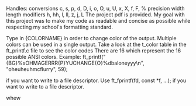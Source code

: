 Handles: 
  conversions c, s, p, d, D, i, o, O, u, U, x, X, f, F, %
  precision
  width
  length modifiers h, hh, l, ll, z, j, L 
  The project pdf is provided. My goal with this project was to make my code as readable and concise as possible while respecting my school's formatting standard.

Type in {COLORNAME} in order to change color of the output. Multiple colors can be used in a single output. Take a look at the t_color table in the ft_printf.c file to see the color codes There are 16 which represent the 16 possible ANSI colors. Example: ft_printf("{BG}%sOHMAGERRR{P}YUCHANGE{O}%dbaloneyyy\n", "oheuheuhmcflurry", 59);

if you want to write to a file descriptor. Use ft_fprintf(fd, const *f, ...); if you want to write to a file descriptor.

whew
